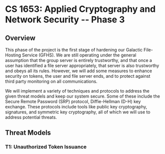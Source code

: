 # CS 1653: Applied Cryptography and Network Security -- Phase 3 #
## Overview ##

This phase of the project is the first stage of hardening our Galactic File-Hosting Service (GFHS). We are still operating under the general assumption that the group server is entirely trustworthy, and that once a user has identified a file server appropriately, that server is also trustworthy and obeys all its rules. However, we will add some measures to enhance security on tokens, the user and file server ends, and to protect against third party monitoring on all communications.

We will implement a variety of techniques and protocols to address the given threat models and keep our system secure. Some of these include the Secure Remote Password (SRP) protocol, Diffie-Hellman (D-H) key exchange. These protocols include tools like public key cryptography, signatures, and symmetric key cryptography, all of which we will use to address potential threats.




## Threat Models ##
### T1: Unauthorized Token Issuance ###
